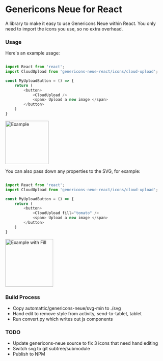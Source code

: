 # Genericons Neue for React

A library to make it easy to use Genericons Neue within React.
You only need to import the icons you use, so no extra overhead.


### Usage

Here's an example usage:

```js

import React from 'react';
import CloudUpload from 'genericons-neue-react/icons/cloud-upload';

const MyUploadButton = () => {
    return (
        <button>
            <CloudUpload /> 
            <span> Upload a new image </span>
        </button>
    )
}
```

<img src="https://cldup.com/1fj7JeAf02.png" width="136" alt="Example"/>


You can also pass down any properties to the SVG, for example:

```js

import React from 'react';
import CloudUpload from 'genericons-neue-react/icons/cloud-upload';

const MyUploadButton = () => {
    return (
        <button>
            <CloudUpload fill="tomato" /> 
            <span> Upload a new image </span>
        </button>
    )
}
```

<img src="https://cldup.com/wwvHZ-gsAV.png" width="150" alt="Example with Fill"/>



### Build Process

- Copy automattic/genericons-neue/svg-min to ./svg
- Hand edit to remove style from activity, send-to-tablet, tablet
- Run convert.py which writes out js components


### TODO

- Update genericons-neue source to fix 3 icons that need hand editing
- Switch svg to git subtree/submodule
- Publish to NPM
 
